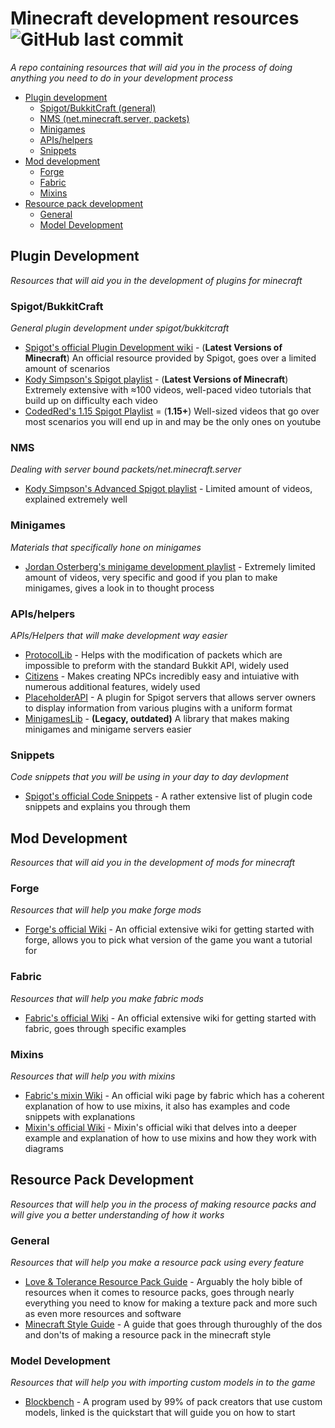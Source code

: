 # Minecraft development resources ![GitHub last commit](https://img.shields.io/github/last-commit/cryptizism/minecraft-development-resources?label=Last%20updated&style=for-the-badge)
_A repo containing resources that will aid you in the process of doing anything you need to do in your development process_

- [Plugin development](#plugin-development)
  - [Spigot/BukkitCraft (general)](#spigotbukkitcraft)
  - [NMS (net.minecraft.server, packets)](#nms)
  - [Minigames](#minigames)
  - [APIs/helpers](#apishelpers)
  - [Snippets](#snippets)
- [Mod development](#mod-development)
  - [Forge](#forge)
  - [Fabric](#fabric)
  - [Mixins](#mixins)
- [Resource pack development](#resource-pack-development)
  - [General](#general)
  - [Model Development](#model-development)
  
## Plugin Development
_Resources that will aid you in the development of plugins for minecraft_
### Spigot/BukkitCraft
_General plugin development under spigot/bukkitcraft_
- [Spigot's official Plugin Development wiki](https://www.spigotmc.org/wiki/spigot-plugin-development/) - (**Latest Versions of Minecraft**) An official resource provided by Spigot, goes over a limited amount of scenarios 
- [Kody Simpson's Spigot playlist](https://www.youtube.com/watch?v=tnJZMaoMPhE&list=PLfu_Bpi_zcDNEKmR82hnbv9UxQ16nUBF7) - (**Latest Versions of Minecraft**) Extremely extensive with ≈100 videos, well-paced video tutorials that build up on difficulty each video
- [CodedRed's 1.15 Spigot Playlist](https://www.youtube.com/watch?v=pTEZiAUrYJY&list=PL65-DKRLvp3Yn7iglPfxKoc7bl0N80XgG&index=27) = (**1.15+**) Well-sized videos that go over most scenarios you will end up in and may be the only ones on youtube
### NMS
_Dealing with server bound packets/net.minecraft.server_
- [Kody Simpson's Advanced Spigot playlist](https://www.youtube.com/watch?v=2FcnwD2MHOA&list=PLfu_Bpi_zcDMWE15USaR7k5jqTufhWDy6) - Limited amount of videos, explained extremely well
### Minigames
_Materials that specifically hone on minigames_
- [Jordan Osterberg's minigame development playlist](https://www.youtube.com/watch?v=GW8xWDMqwtc&list=PL_PpCEhxOB-0vyS2V-iddLkE8PvNf1-9R) - Extremely limited amount of videos, very specific and good if you plan to make minigames, gives a look in to thought process
### APIs/helpers
_APIs/Helpers that will make development way easier_
- [ProtocolLib](https://www.spigotmc.org/resources/protocollib.1997/) - Helps with the modification of packets which are impossible to preform  with the standard Bukkit API, widely used
- [Citizens](https://citizensnpcs.co/) - Makes creating NPCs incredibly easy and intuiative with numerous additional features, widely used
- [PlaceholderAPI](https://www.spigotmc.org/resources/placeholderapi.6245/) - A plugin for Spigot servers that allows server owners to display information from various plugins with a uniform format
- [MinigamesLib](https://www.spigotmc.org/resources/minigameslib.23844) - **(Legacy, outdated)** A library that makes making minigames and minigame servers easier
### Snippets
_Code snippets that you will be using in your day to day devlopment_
- [Spigot's official Code Snippets](https://www.spigotmc.org/wiki/plugin-snippets/) - A rather extensive list of plugin code snippets and explains you through them
## Mod Development
_Resources that will aid you in the development of mods for minecraft_
### Forge
_Resources that will help you make forge mods_
- [Forge's official Wiki](https://docs.minecraftforge.net/en/latest/gettingstarted/) - An official extensive wiki for getting started with forge, allows you to pick what version of the game you want a tutorial for
### Fabric
_Resources that will help you make fabric mods_
- [Fabric's official Wiki](https://fabricmc.net/wiki/doku.php#tutorials_for_developing_with_fabric) - An official extensive wiki for getting started with fabric, goes through specific examples
### Mixins
_Resources that will help you with mixins_
- [Fabric's mixin Wiki](https://fabricmc.net/wiki/tutorial:mixin_introduction) - An official wiki page by fabric which has a coherent explanation of how to use mixins, it also has examples and code snippets with explanations
- [Mixin's official Wiki](https://github.com/SpongePowered/Mixin/wiki) - Mixin's official wiki that delves into a deeper example and explanation of how to use mixins and how they work with diagrams
## Resource Pack Development
_Resources that will help you in the process of making resource packs and will give you a better understanding of how it works_
### General
_Resources that will help you make a resource pack using every feature_
- [Love & Tolerance Resource Pack Guide](https://github.com/Love-and-Tolerance/Resource-Pack-Guide) - Arguably the holy bible of resources when it comes to resource packs, goes through nearly everything you need to know for making a texture pack and more such as even more resources and software
- [Minecraft Style Guide](https://itemsadder.devs.beer/plugin-usage/minecraft-style-guide) - A guide that goes through thuroughly of the dos and don'ts of making a resource pack in the minecraft style
### Model Development
_Resources that will help you with importing custom models in to the game_
- [Blockbench](https://www.blockbench.net/quickstart) - A program used by 99% of pack creators that use custom models, linked is the quickstart that will guide you on how to start

